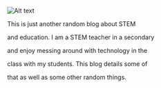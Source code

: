 ![Alt text](https://cdn.midjourney.com/354144a2-e5d1-49ec-9150-82cec271e0c2/0_3.png)

This is just another random blog about STEM

and education. I am a STEM teacher in a secondary

and enjoy messing around with technology in the

class with my students. This blog details some of

that as well as some other random things.
